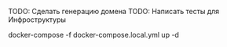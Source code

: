 TODO: Сделать генерацию домена
TODO: Написать тесты для Инфроструктуры

docker-compose -f docker-compose.local.yml up -d

